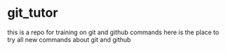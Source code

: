 # git_tutor
this is a repo for training on git and github commands 
here is the place to try all new commands about git and github
